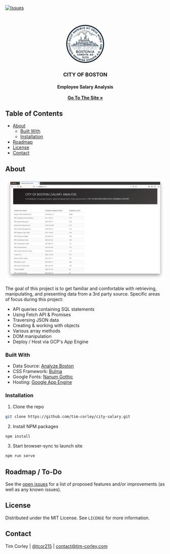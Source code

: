 <!-- https://github.com/othneildrew/Best-README-Template -->
<!-- PROJECT SHIELDS -->
[![Issues][issues-shield]][issues-url]

<!-- PROJECT LOGO -->
<br />
<p align="center">
  <a href="https://github.com/tim-corley/city-salary">
    <img src="static/img/boston-city-seal.svg" alt="city seal logo" width="120" height="120">
  </a>

  <h3 align="center">CITY OF BOSTON</h3>

  <h4 align="center">
    Employee Salary Analysis
    <br />
    <br />
    <a href="https://analyze-boston.appspot.com/"><strong>Go To The Site »</strong></a>
    <br />
  </p>
</p>

<!-- TABLE OF CONTENTS -->
## Table of Contents

* [About](#about-the-project)
  * [Built With](#built-with)
  * [Installation](#installation)
* [Roadmap](#roadmap)
* [License](#license)
* [Contact](#contact)

<!-- ABOUT THE PROJECT -->
## About

[![product-screenshot](static/img/ff-browser-screenshot.png)](https://analyze-boston.appspot.com/)

The goal of this project is to get familiar and comfortable with retrieving, manipulating, and presenting data from a 3rd party source. Specific areas of focus during this project:
* API queries containing SQL statements
* Using Fetch API & Promises
* Traversing JSON data
* Creating & working with objects
* Various array methods
* DOM manipulation
* Deploy / Host via GCP's App Engine

### Built With

* Data Source: [Analyze Boston](https://data.boston.gov/dataset/employee-earnings-report)
* CSS Framework: [Bulma](https://bulma.io/)
* Google Fonts: [Nanum Gothic](https://fonts.google.com/specimen/Nanum+Gothic?selection.family=Nanum+Gothic)
* Hosting: [Google App Engine](https://cloud.google.com/appengine/)

### Installation

1. Clone the repo
```sh
git clone https://github.com/tim-corley/city-salary.git
```
2. Install NPM packages
```sh
npm install
```
3. Start browser-sync to launch site
```sh
npm run serve
```

<!-- ROADMAP -->
## Roadmap / To-Do

See the [open issues](https://github.com/tim-corley/city-salary/issues) for a list of proposed features and/or improvements (as well as any known issues).

<!-- LICENSE -->
## License

Distributed under the MIT License. See `LICENSE` for more information.

<!-- CONTACT -->
## Contact

Tim Corley | [@tcor215](https://twitter.com/tcor215) |  contact@tim-corley.com

<!-- MARKDOWN LINKS & IMAGES -->
<!-- https://www.markdownguide.org/basic-syntax/#reference-style-links -->
[issues-shield]: https://img.shields.io/github/issues/tim-corley/city-salary?color=red&style=for-the-badge
[issues-url]: https://github.com/tim-corley/city-salary/issues
